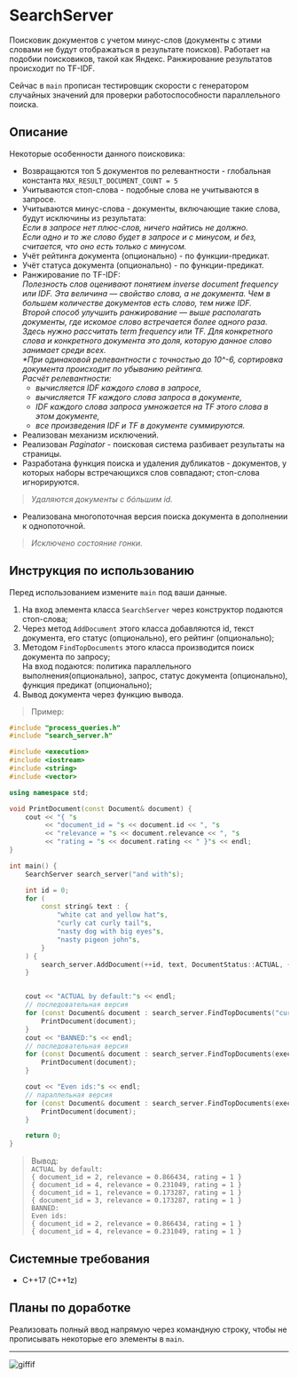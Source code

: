 # SearchServer
Поисковик документов с учетом минус-слов (документы с этими словами не будут отображаться в результате поисков). Работает на подобии поисковиков, такой как Яндекс. Ранжирование результатов происходит по TF-IDF.  
  
Сейчас в `main` прописан тестировщик скорости с генератором случайных значений для проверки работоспособности параллельного поиска.
## Описание
Некоторые особенности данного поисковика:
* Возвращаются топ 5 документов по релевантности - глобальная константа `MAX_RESULT_DOCUMENT_COUNT = 5`
* Учитываются стоп-слова - подобные слова не учитываются в запросе.
* Учитываются минус-слова - документы, включающие такие слова, будут исключины из результата:  
_Если в запросе нет плюс-слов, ничего найтись не должно._  
_Если одно и то же слово будет в запросе и с минусом, и без, считается, что оно есть только с минусом._
* Учёт рейтинга документа (опционально) - по функции-предикат.
* Учёт статуса документа (опционально) - по функции-предикат.
* Ранжирование по TF-IDF:  
_Полезность слов оценивают понятием inverse document frequency или IDF. Эта величина — свойство слова, а не документа. Чем в большем количестве документов есть слово, тем ниже IDF._  
_Второй способ улучшить ранжирование — выше располагать документы, где искомое слово встречается более одного раза. Здесь нужно рассчитать term frequency или TF. Для конкретного слова и конкретного документа это доля, которую данное слово занимает среди всех._  
_*При одинаковой релевантности с точностью до 10^-6, сортировка документа происходит по убыванию рейтинга._  
_Расчёт релевантности:_  
    * _вычисляется IDF каждого слова в запросе,_
    * _вычисляется TF каждого слова запроса в документе,_
    * _IDF каждого слова запроса умножается на TF этого слова в этом документе,_
    * _все произведения IDF и TF в документе суммируются._  
* Реализован механизм исключений.
* Реализован *Paginator* - поисковая система разбивает результаты на страницы.
* Разработана функция поиска и удаления дубликатов - документов, у которых наборы встречающихся слов совпадают; стоп-слова игнорируются.
> _Удаляются документы с бóльшим id._
* Реализована многопоточная версия поиска документа в дополнении к однопоточной.  
> _Исключено состояние гонки._
## Инструкция по использованию
Перед использованием измените `main` под ваши данные.
1. На вход элемента класса `SearchServer` через конструктор подаются стоп-слова;
2. Через метод `AddDocument` этого класса добавляются id, текст документа, его статус (опционально), его рейтинг (опционально);
3. Методом `FindTopDocuments` этого класса производится поиск документа по запросу;  
На вход подаются: политика параллельного выполнения(опционально), запрос, статус документа (опционально), функция предикат (опционально);
4. Вывод документа через функцию вывода.  
> Пример:
```c++
#include "process_queries.h"
#include "search_server.h"

#include <execution>
#include <iostream>
#include <string>
#include <vector>

using namespace std;

void PrintDocument(const Document& document) {
    cout << "{ "s
         << "document_id = "s << document.id << ", "s
         << "relevance = "s << document.relevance << ", "s
         << "rating = "s << document.rating << " }"s << endl;
}

int main() {
    SearchServer search_server("and with"s);

    int id = 0;
    for (
        const string& text : {
            "white cat and yellow hat"s,
            "curly cat curly tail"s,
            "nasty dog with big eyes"s,
            "nasty pigeon john"s,
        }
    ) {
        search_server.AddDocument(++id, text, DocumentStatus::ACTUAL, {1, 2});
    }


    cout << "ACTUAL by default:"s << endl;
    // последовательная версия
    for (const Document& document : search_server.FindTopDocuments("curly nasty cat"s)) {
        PrintDocument(document);
    }
    cout << "BANNED:"s << endl;
    // последовательная версия
    for (const Document& document : search_server.FindTopDocuments(execution::seq, "curly nasty cat"s, DocumentStatus::BANNED)) {
        PrintDocument(document);
    }

    cout << "Even ids:"s << endl;
    // параллельная версия
    for (const Document& document : search_server.FindTopDocuments(execution::par, "curly nasty cat"s, [](int document_id, DocumentStatus status, int rating) { return document_id % 2 == 0; })) {
        PrintDocument(document);
    }

    return 0;
}
```
> Вывод:  
> `ACTUAL by default:`  
> `{ document_id = 2, relevance = 0.866434, rating = 1 }`  
> `{ document_id = 4, relevance = 0.231049, rating = 1 }`  
> `{ document_id = 1, relevance = 0.173287, rating = 1 }`  
> `{ document_id = 3, relevance = 0.173287, rating = 1 }`  
> `BANNED:`  
> `Even ids:`  
> `{ document_id = 2, relevance = 0.866434, rating = 1 }`  
> `{ document_id = 4, relevance = 0.231049, rating = 1 }`
## Системные требования
- С++17 (C++1z)
## Планы по доработке
Реализовать полный ввод напрямую через командную строку, чтобы не прописывать некоторые его элементы в `main`.
***
![giffif](https://user-images.githubusercontent.com/93004994/164434944-d2e29257-6f92-4aae-a542-ecb36bd52df1.gif)
